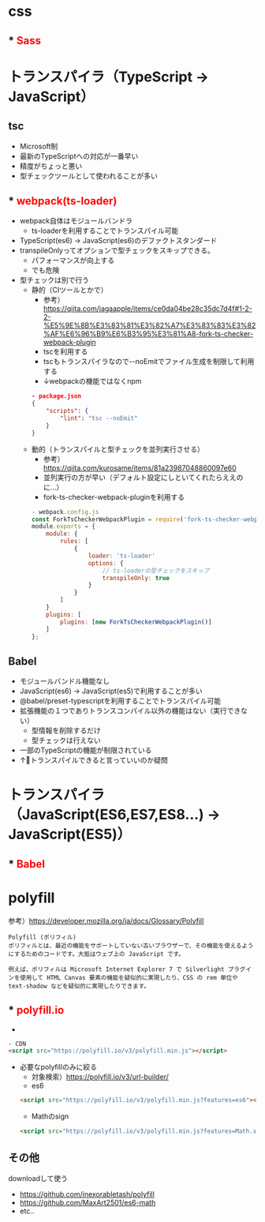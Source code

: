 # css

## * <span style="color: red;">**Sass**</span>


# トランスパイラ（TypeScript -> JavaScript）

## tsc

- Microsoft制
- 最新のTypeScriptへの対応が一番早い
- 精度がちょっと悪い
- 型チェックツールとして使われることが多い

## * <span style="color: red;">**webpack(ts-loader)**</span>

- webpack自体はモジュールバンドラ
    - ts-loaderを利用することでトランスパイル可能
- TypeScript(es6) -> JavaScript(es6)のデファクトスタンダード
- transpileOnlyってオプションで型チェックをスキップできる。
    - パフォーマンスが向上する
    - でも危険
- 型チェックは別で行う
    - 静的（CIツールとかで）
        - 参考）https://qiita.com/jagaapple/items/ce0da04be28c35dc7d4f#1-2-2-%E5%9E%8B%E3%83%81%E3%82%A7%E3%83%83%E3%82%AF%E6%96%B9%E6%B3%95%E3%81%A8-fork-ts-checker-webpack-plugin
        - tscを利用する
        - tscもトランスパイラなので--noEmitでファイル生成を制限して利用する
        - ↓webpackの機能ではなくnpm
        ```json
        - package.json 
        {
            "scripts": {
                "lint": "tsc --noEmit"
            }
        }
        ```
    - 動的（トランスパイルと型チェックを並列実行させる）
        - 参考）https://qiita.com/kurosame/items/81a23987048860097e60
        - 並列実行の方が早い（デフォルト設定にしといてくれたらええのに…）
        - fork-ts-checker-webpack-pluginを利用する
        ```javascript
        - webpack.config.js
        const ForkTsCheckerWebpackPlugin = require('fork-ts-checker-webpack-plugin');
        module.exports = {
            module: {
                rules: [
                    {
                        loader: 'ts-loader'
                        options: {
                            // ts-loaderの型チェックをスキップ
                            transpileOnly: true
                        }
                    }
                ]
            }
            plugins: [
                plugins: [new ForkTsCheckerWebpackPlugin()]
            ]
        };
        ```

## Babel

- モジュールバンドル機能なし
- JavaScript(es6) -> JavaScript(es5)で利用することが多い
- @babel/preset-typescriptを利用することでトランスパイル可能
- 拡張機能の１つでありトランスコンパイル以外の機能はない（実行できない）
    - 型情報を削除するだけ
    - 型チェックは行えない
- 一部のTypeScriptの機能が制限されている
- ↑トランスパイルできると言っていいのか疑問


# トランスパイラ（JavaScript(ES6,ES7,ES8...) -> JavaScript(ES5)）

## * <span style="color: red;">**Babel**</span>


# polyfill

参考）https://developer.mozilla.org/ja/docs/Glossary/Polyfill
```
Polyfill (ポリフィル)
ポリフィルとは、最近の機能をサポートしていない古いブラウザーで、その機能を使えるようにするためのコードです。大抵はウェブ上の JavaScript です。

例えば、ポリフィルは Microsoft Internet Explorer 7 で Silverlight プラグインを使用して HTML Canvas 要素の機能を疑似的に実現したり、CSS の rem 単位や text-shadow などを疑似的に実現したりできます。
```

## * <span style="color: red;">**polyfill.io**</span>

- 
```html
- CDN
<script src="https://polyfill.io/v3/polyfill.min.js"></script>
```
- 必要なpolyfillのみに絞る
    - 対象検索）https://polyfill.io/v3/url-builder/
    - es6
    ```html
    <script src="https://polyfill.io/v3/polyfill.min.js?features=es6"></script>
    ```
    - Mathのsign
    ```html
    <script src="https://polyfill.io/v3/polyfill.min.js?features=Math.sign"></script>
    ```

## その他

downloadして使う

- https://github.com/inexorabletash/polyfill
- https://github.com/MaxArt2501/es6-math
- etc..